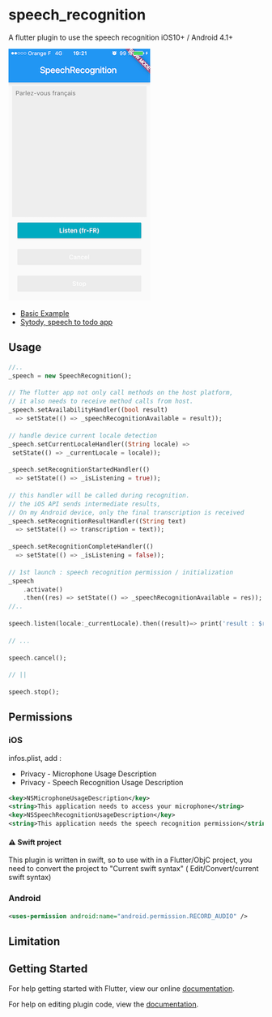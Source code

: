 # speech_recognition

A flutter plugin to use the speech recognition iOS10+ / Android 4.1+

![screenshot](screenshot.png)

- [Basic Example](https://github.com/rxlabz/speech_recognition/tree/master/example)
- [Sytody, speech to todo app](https://github/com/rxlabz/sytody)


## Usage

```dart
//..
_speech = new SpeechRecognition();

// The flutter app not only call methods on the host platform,
// it also needs to receive method calls from host.
_speech.setAvailabilityHandler((bool result) 
  => setState(() => _speechRecognitionAvailable = result));

// handle device current locale detection
_speech.setCurrentLocaleHandler((String locale) =>
 setState(() => _currentLocale = locale));

_speech.setRecognitionStartedHandler(() 
  => setState(() => _isListening = true));

// this handler will be called during recognition. 
// the iOS API sends intermediate results,
// On my Android device, only the final transcription is received
_speech.setRecognitionResultHandler((String text) 
  => setState(() => transcription = text));

_speech.setRecognitionCompleteHandler(() 
  => setState(() => _isListening = false));

// 1st launch : speech recognition permission / initialization
_speech
    .activate()
    .then((res) => setState(() => _speechRecognitionAvailable = res));
//..

speech.listen(locale:_currentLocale).then((result)=> print('result : $result'));

// ...

speech.cancel();

// ||

speech.stop();

```



## Permissions

### iOS

infos.plist, add :
- Privacy - Microphone Usage Description
- Privacy - Speech Recognition Usage Description

```xml
<key>NSMicrophoneUsageDescription</key>
<string>This application needs to access your microphone</string>
<key>NSSpeechRecognitionUsageDescription</key>
<string>This application needs the speech recognition permission</string>
```

#### :warning: Swift project

This plugin is written in swift, so to use with in a Flutter/ObjC project, 
you need to convert the project to "Current swift syntax" ( Edit/Convert/current swift syntax)  


### Android

```xml
<uses-permission android:name="android.permission.RECORD_AUDIO" />
```

## Limitation

## Getting Started

For help getting started with Flutter, view our online
[documentation](http://flutter.io/).

For help on editing plugin code, view the [documentation](https://flutter.io/platform-plugins/#edit-code).